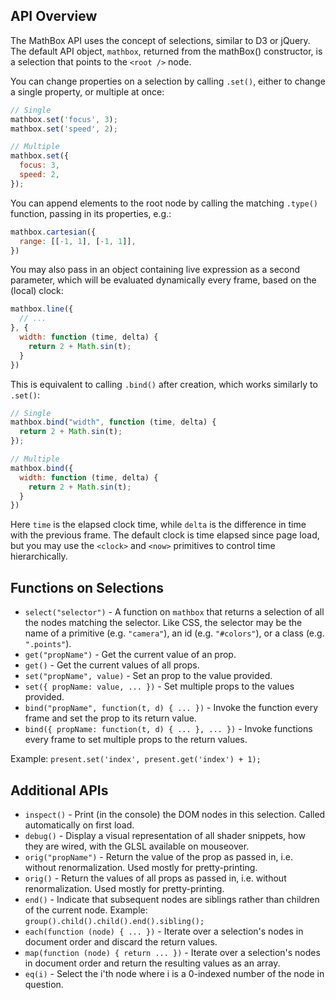 ## API Overview

The MathBox API uses the concept of selections, similar to D3 or jQuery. The default API object, `mathbox`, returned from the mathBox() constructor, is a selection that points to the `<root />` node.

You can change properties on a selection by calling `.set()`, either to change a single property, or multiple at once:

```javascript
// Single
mathbox.set('focus', 3);
mathbox.set('speed', 2);

// Multiple
mathbox.set({
  focus: 3,
  speed: 2,
});
```

You can append elements to the root node by calling the matching `.type()` function, passing in its properties, e.g.:

```javascript
mathbox.cartesian({
  range: [[-1, 1], [-1, 1]],
})
```

You may also pass in an object containing live expression as a second parameter, which will be evaluated dynamically every frame, based on the (local) clock:

```javascript
mathbox.line({
  // ...
}, {
  width: function (time, delta) {
    return 2 + Math.sin(t);
  }
})
```

This is equivalent to calling `.bind()` after creation, which works similarly to `.set()`:

```javascript
// Single
mathbox.bind("width", function (time, delta) {
  return 2 + Math.sin(t);
});

// Multiple
mathbox.bind({
  width: function (time, delta) {
    return 2 + Math.sin(t);
  }
})
```

Here `time` is the elapsed clock time, while `delta` is the difference in time with the previous frame. The default clock is time elapsed since page load, but you may use the `<clock>` and `<now>` primitives to control time hierarchically.

## Functions on Selections

* `select("selector")` - A function on `mathbox` that returns a selection of all the nodes matching the selector. Like CSS, the selector may be the name of a primitive (e.g. `"camera"`), an id (e.g. `"#colors"`), or a class (e.g. `".points"`).
* `get("propName")` - Get the current value of an prop.
* `get()` - Get the current values of all props.
* `set("propName", value)` - Set an prop to the value provided.
* `set({ propName: value, ... })` - Set multiple props to the values provided.
* `bind("propName", function(t, d) { ... })` - Invoke the function every frame and set the prop to its return value.
* `bind({ propName: function(t, d) { ... }, ... })` - Invoke functions every frame to set multiple props to the return values.

Example: `present.set('index', present.get('index') + 1);`

## Additional APIs

* `inspect()` - Print (in the console) the DOM nodes in this selection. Called automatically on first load.
* `debug()` - Display a visual representation of all shader snippets, how they are wired, with the GLSL available on mouseover.
* `orig("propName")` - Return the value of the prop as passed in, i.e. without renormalization. Used mostly for pretty-printing.
* `orig()` - Return the values of all props as passed in, i.e. without renormalization. Used mostly for pretty-printing.
* `end()` - Indicate that subsequent nodes are siblings rather than children of the current node. Example: `group().child().child().end().sibling();`
* `each(function (node) { ... })` - Iterate over a selection's nodes in document order and discard the return values.
* `map(function (node) { return ... })` - Iterate over a selection's nodes in document order and return the resulting values as an array.
* `eq(i)` - Select the i'th node where i is a 0-indexed number of the node in question.
